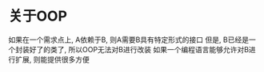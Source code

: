 # 关于OOP
如果在一个需求点上, A依赖于B, 则A需要B具有特定形式的接口
但是, B已经是一个封装好了的类了, 所以OOP无法对B进行改装
如果一个编程语言能够允许对B进行扩展, 则能提供很多方便    